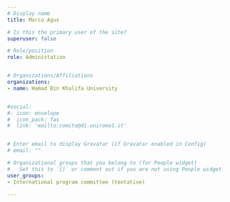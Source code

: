 ```yaml
---
# Display name
title: Marco Agus

# Is this the primary user of the site?
superuser: false

# Role/position
role: Administation


# Organizations/Affiliations
organizations:
- name: Hamad Bin Khalifa University


#social:
#- icon: envelope
#  icon_pack: fas
#  link: 'mailto:comito@di.uniroma1.it'


# Enter email to display Gravatar (if Gravatar enabled in Config)
# email: ""

# Organizational groups that you belong to (for People widget)
#   Set this to `[]` or comment out if you are not using People widget.
user_groups:
- International program committee (tentative)

---
```

